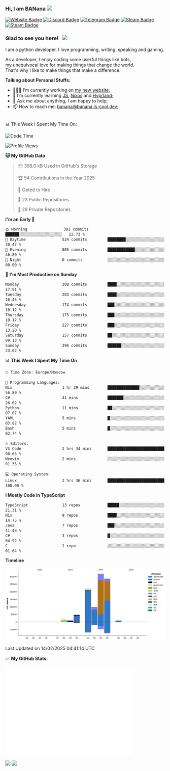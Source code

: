 ### Hi, I am <a href="https://banana.is-cool.dev" target="_blank">BANana</a> <img src="https://media.giphy.com/media/hvRJCLFzcasrR4ia7z/giphy.gif" width="25px">


[![Website Badge](https://img.shields.io/badge/Website-3b5998?style=for-the-badge&logo=google-chrome&logoColor=white)](https://banana.is-cool.dev)
[![Discord Badge](https://img.shields.io/badge/-Discord-424242?style=for-the-badge&logo=Discord&logoColor=white)](https://discord.gg/sQgHEERpqR)
[![Telegram Badge](https://img.shields.io/badge/-Telegram-0088cc?style=for-the-badge&logo=Telegram&logoColor=white)](https://t.me/BANanaD3V)
[![Steam Badge](https://img.shields.io/badge/-Steam-1b2838?style=for-the-badge&logo=Steam&logoColor=white)](https://steamcommunity.com/id/BANanaD3V/)
[![Steam Badge](https://img.shields.io/badge/-Reddit-ff6314?style=for-the-badge&logo=Reddit&logoColor=white)](https://www.reddit.com/user/BANanaD3V)

### Glad to see you here! &nbsp; ![](https://visitor-badge-reloaded.herokuapp.com/badge?page_id=BANanaD3V.BANanaD3V&style=for-the-badge)

I am a python developer. I love programming, writing, speaking and gaming.

As a developer, I enjoy coding some userful things like bots,
<br>my unequivocal love for making things that change the world. 
<br>That's why I like to make things that make a difference.
  

**Talking about Personal Stuffs:**

- 👨🏻‍💻 I’m currently working on [my new website](https://banana.is-cool.dev);
- 🚀 I’m currently learning [JS](https://js.org), [Nixos](https://nixos.org) and [Hyprland](https://hyprland.org);
- 💬 Ask me about anything, I am happy to help;
- 📫 How to reach me: banana@banana.is-cool.dev;

</br>
📊 This Week I Spent My Time On:

<!--START_SECTION:waka-->
![Code Time](http://img.shields.io/badge/Code%20Time-1%2C325%20hrs%2058%20mins-blue)

![Profile Views](http://img.shields.io/badge/Profile%20Views-2-blue)

**🐱 My GitHub Data** 

> 📦 398.0 kB Used in GitHub's Storage 
 > 
> 🏆 54 Contributions in the Year 2025
 > 
> 💼 Opted to Hire
 > 
> 📜 23 Public Repositories 
 > 
> 🔑 29 Private Repositories 
 > 
**I'm an Early 🐤** 

```text
🌞 Morning                391 commits         ██████░░░░░░░░░░░░░░░░░░░   22.73 % 
🌆 Daytime                524 commits         ████████░░░░░░░░░░░░░░░░░   30.47 % 
🌃 Evening                805 commits         ████████████░░░░░░░░░░░░░   46.80 % 
🌙 Night                  0 commits           ░░░░░░░░░░░░░░░░░░░░░░░░░   00.00 % 
```
📅 **I'm Most Productive on Sunday** 

```text
Monday                   308 commits         ████░░░░░░░░░░░░░░░░░░░░░   17.91 % 
Tuesday                  283 commits         ████░░░░░░░░░░░░░░░░░░░░░   16.45 % 
Wednesday                174 commits         ███░░░░░░░░░░░░░░░░░░░░░░   10.12 % 
Thursday                 175 commits         ███░░░░░░░░░░░░░░░░░░░░░░   10.17 % 
Friday                   227 commits         ███░░░░░░░░░░░░░░░░░░░░░░   13.20 % 
Saturday                 157 commits         ██░░░░░░░░░░░░░░░░░░░░░░░   09.13 % 
Sunday                   396 commits         ██████░░░░░░░░░░░░░░░░░░░   23.02 % 
```


📊 **This Week I Spent My Time On** 

```text
🕑︎ Time Zone: Europe/Moscow

💬 Programming Languages: 
Nix                      1 hr 29 mins        ██████████████░░░░░░░░░░░   56.80 % 
C#                       41 mins             ███████░░░░░░░░░░░░░░░░░░   26.62 % 
Python                   11 mins             ██░░░░░░░░░░░░░░░░░░░░░░░   07.07 % 
YAML                     5 mins              █░░░░░░░░░░░░░░░░░░░░░░░░   03.82 % 
Bash                     5 mins              █░░░░░░░░░░░░░░░░░░░░░░░░   03.74 % 

🔥 Editors: 
VS Code                  2 hrs 34 mins       █████████████████████████   98.65 % 
Neovim                   2 mins              ░░░░░░░░░░░░░░░░░░░░░░░░░   01.35 % 

💻 Operating System: 
Linux                    2 hrs 36 mins       █████████████████████████   100.00 % 
```

**I Mostly Code in TypeScript** 

```text
TypeScript               13 repos            █████░░░░░░░░░░░░░░░░░░░░   21.31 % 
Nix                      9 repos             ████░░░░░░░░░░░░░░░░░░░░░   14.75 % 
Java                     7 repos             ███░░░░░░░░░░░░░░░░░░░░░░   11.48 % 
C#                       3 repos             █░░░░░░░░░░░░░░░░░░░░░░░░   04.92 % 
C                        1 repo              ░░░░░░░░░░░░░░░░░░░░░░░░░   01.64 % 
```



**Timeline**

![Lines of Code chart](https://raw.githubusercontent.com/BANanaD3V/BANanaD3V/master/assets/bar_graph.png)


 Last Updated on 14/02/2025 04:41:14 UTC
<!--END_SECTION:waka-->


📈 **My GitHub Stats:**

<img alt="" width="400" src="https://github.com/BANanaD3V/BANanaD3V/blob/master/metrics.plugin.isocalendar.fullyear.svg">

<p>
  <img height="180em" src="https://github-readme-stats.vercel.app/api?username=BANanaD3V&show_icons=true&hide_border=true&&count_private=true&include_all_commits=true&theme=dark"/>
  <img height="180em" src="https://github-readme-stats.vercel.app/api/top-langs/?username=BAnanaD3V&show_icons=true&hide_border=true&layout=compact&langs_count=10&theme=dark"/>
</p>




